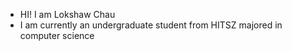 - HI! I am Lokshaw Chau
- I am currently an undergraduate student from HITSZ majored in computer science
